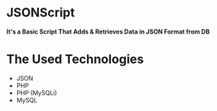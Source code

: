 # JSONScript
**It's a Basic Script That Adds &amp; Retrieves Data in JSON Format from DB**

# The Used Technologies
* JSON
* PHP
* PHP (MySQLi)
* MySQL
